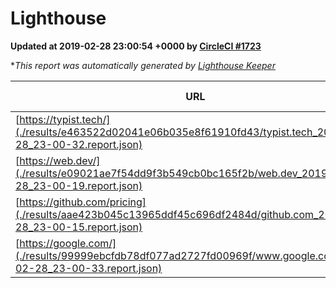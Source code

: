 
# Lighthouse

**Updated at 2019-02-28 23:00:54 +0000 by [CircleCI #1723](https://circleci.com/gh/ItinerisLtd/lighthouse-keeper-example/1723)**

**This report was automatically generated by [Lighthouse Keeper](https://github.com/itinerisltd/lighthouse-keeper)*

| URL | Performance | Accessibility | Best Practices | SEO | PWA | Updated At |
| --- | --- | --- | --- | --- | --- | --- |
| [https://typist.tech/](./results/e463522d02041e06b035e8f61910fd43/typist.tech_2019-02-28_23-00-32.report.json) | 1 |  |  |  |  | 2019-02-28T23:00:32.998Z |
| [https://web.dev/](./results/e09021ae7f54dd9f3b549cb0bc165f2b/web.dev_2019-02-28_23-00-19.report.json) | 0.84 | 0.93 | 1 | 0.91 | 1 | 2019-02-28T23:00:19.579Z |
| [https://github.com/pricing](./results/aae423b045c13965ddf45c696df2484d/github.com_2019-02-28_23-00-15.report.json) | 0.8 | 0.89 | 0.93 | 0.9 | 0.58 | 2019-02-28T23:00:15.026Z |
| [https://google.com/](./results/99999ebcfdb78df077ad2727fd00969f/www.google.com_2019-02-28_23-00-33.report.json) | 0.95 | 0.71 | 0.93 | 0.8 | 0.58 | 2019-02-28T23:00:33.206Z |
